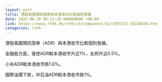 ```yaml
---
layout: post
title: 港股美國預託證券與本港收市比較個別發展
date: 2022-06-30 06:11:29.000000000 +08:00
link: https://news.rthk.hk/rthk/ch/component/k2/1655372-20220630.htm
categories: rthk
---
```


港股美國預託證券（ADR）與本港收市比較個別發展。

金融股方面，滙控ADR較本港收市升近1%，友邦升近0.5%。

小米ADR較本港收市跌1.6%。

國際油價下跌，中石油ADR較本港收市跌1%。
